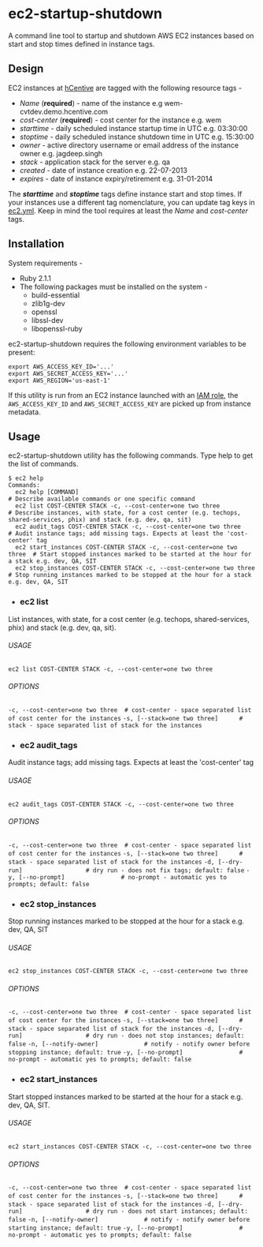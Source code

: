 ec2-startup-shutdown
====================
A command line tool to startup and shutdown AWS EC2 instances based on start and stop times defined in instance tags.

Design
------
EC2 instances at [hCentive](http://www.hcentive.com "hCentive, Inc.") are tagged with the following resource tags -
* _Name_ (**required**) - name of the instance e.g wem-cvtdev.demo.hcentive.com
* _cost-center_ (**required**) - cost center for the instance e.g. wem
* _starttime_ - daily scheduled instance startup time in UTC e.g. 03:30:00
* _stoptime_ - daily scheduled instance shutdown time in UTC e.g. 15:30:00
* _owner_ - active directory username or email address of the instance owner e.g. jagdeep.singh
* _stack_ - application stack for the server e.g. qa
* _created_ - date of instance creation e.g. 22-07-2013
* _expires_ - date of instance expiry/retirement e.g. 31-01-2014

The **_starttime_** and **_stoptime_** tags define instance start and stop times.
If your instances use a different tag nomenclature, you can update tag keys in [ec2.yml](https://phabricator.demo.hcentive.com/diffusion/AWS/browse/master/ec2-startup-shutdown/config/ec2.yml "ec2.yml"). Keep in mind the tool requires at least the _Name_ and _cost-center_ tags.

Installation
------------
System requirements -
* Ruby 2.1.1
* The following packages must be installed on the system -
  * build-essential
  * zlib1g-dev
  * openssl
  * libssl-dev
  * libopenssl-ruby

ec2-startup-shutdown requires the following environment variables to be present:
```
export AWS_ACCESS_KEY_ID='...'
export AWS_SECRET_ACCESS_KEY='...'
export AWS_REGION='us-east-1'
```
If this utility is run from an EC2 instance launched with an [IAM role](http://docs.aws.amazon.com/AWSEC2/latest/UserGuide/iam-roles-for-amazon-ec2.html), the `AWS_ACCESS_KEY_ID` and `AWS_SECRET_ACCESS_KEY` are picked up from instance metadata.

Usage
-----
ec2-startup-shutdown utility has the following commands. Type help to get the list of commands.

```
$ ec2 help
Commands:
  ec2 help [COMMAND]                                                     # Describe available commands or one specific command
  ec2 list COST-CENTER STACK -c, --cost-center=one two three             # Describe instances, with state, for a cost center (e.g. techops, shared-services, phix) and stack (e.g. dev, qa, sit)
  ec2 audit_tags COST-CENTER STACK -c, --cost-center=one two three       # Audit instance tags; add missing tags. Expects at least the 'cost-center' tag  
  ec2 start_instances COST-CENTER STACK -c, --cost-center=one two three  # Start stopped instances marked to be started at the hour for a stack e.g. dev, QA, SIT
  ec2 stop_instances COST-CENTER STACK -c, --cost-center=one two three   # Stop running instances marked to be stopped at the hour for a stack e.g. dev, QA, SIT
```

* ### ec2 list
List instances, with state, for a cost center (e.g. techops, shared-services, phix) and stack (e.g. dev, qa, sit).
###### USAGE
`ec2 list COST-CENTER STACK -c, --cost-center=one two three`
###### OPTIONS
`-c, --cost-center=one two three  # cost-center - space separated list of cost center for the instances`
`-s, [--stack=one two three]      # stack - space separated list of stack for the instances`

* ### ec2 audit_tags
Audit instance tags; add missing tags. Expects at least the 'cost-center' tag
###### USAGE
`ec2 audit_tags COST-CENTER STACK -c, --cost-center=one two three`
###### OPTIONS
`-c, --cost-center=one two three  # cost-center - space separated list of cost center for the instances`
`-s, [--stack=one two three]      # stack - space separated list of stack for the instances`
`-d, [--dry-run]                  # dry run - does not fix tags; default: false`
`-y, [--no-prompt]                # no-prompt - automatic yes to prompts; default: false`
* ### ec2 stop_instances
Stop running instances marked to be stopped at the hour for a stack e.g. dev, QA, SIT
###### USAGE
`ec2 stop_instances COST-CENTER STACK -c, --cost-center=one two three`
###### OPTIONS
`-c, --cost-center=one two three  # cost-center - space separated list of cost center for the instances`
`-s, [--stack=one two three]      # stack - space separated list of stack for the instances`
`-d, [--dry-run]                  # dry run - does not stop instances; default: false`
`-n, [--notify-owner]             # notify - notify owner before stopping instance; default: true`
`-y, [--no-prompt]                # no-prompt - automatic yes to prompts; default: false`
* ### ec2 start_instances
Start stopped instances marked to be started at the hour for a stack e.g. dev, QA, SIT.
###### USAGE
`ec2 start_instances COST-CENTER STACK -c, --cost-center=one two three`
###### OPTIONS
`-c, --cost-center=one two three  # cost-center - space separated list of cost center for the instances`
`-s, [--stack=one two three]      # stack - space separated list of stack for the instances`
`-d, [--dry-run]                  # dry run - does not start instances; default: false`
`-n, [--notify-owner]             # notify - notify owner before starting instance; default: true`
`-y, [--no-prompt]                # no-prompt - automatic yes to prompts; default: false`
